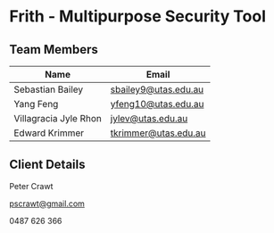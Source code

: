 # Frith - Multipurpose Security Tool

## Team Members

| Name | Email |
| --- | --- |
| Sebastian Bailey | sbailey9@utas.edu.au |
| Yang Feng | yfeng10@utas.edu.au |
| Villagracia Jyle Rhon | jylev@utas.edu.au |
| Edward Krimmer | tkrimmer@utas.edu.au |

## Client Details

Peter Crawt

pscrawt@gmail.com

0487 626 366
